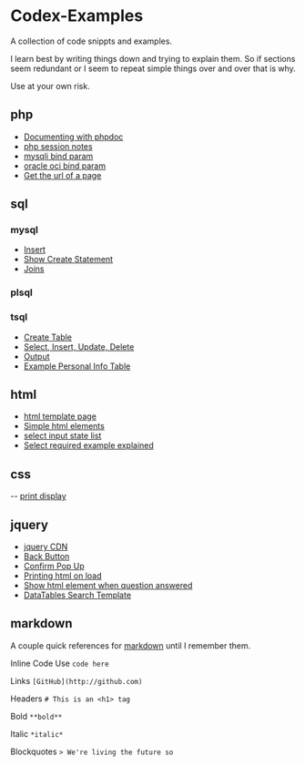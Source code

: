 # Codex-Examples
A collection of code snippts and examples.

I learn best by writing things down and trying to explain them. So if sections seem redundant or I seem to repeat simple things over and over that is why.

Use at your own risk.

## php

- [Documenting with phpdoc](https://github.com/codexfocus/Codex-Examples/blob/master/php/documenting-with-phpdoc.md)
- [php session notes](https://github.com/codexfocus/Codex-Examples/blob/master/php/php-sessions.md)
- [mysqli bind param](https://github.com/codexfocus/Codex-Examples/blob/master/php/mysqli_bind_param.php)
- [oracle oci bind param](https://github.com/codexfocus/Codex-Examples/blob/master/php/oci_bind_by_name.php)
- [Get the url of a page](https://github.com/codexfocus/Codex-Examples/blob/master/php/get-url-of-page.md)

## sql

### mysql
- [Insert](https://github.com/codexfocus/Codex-Examples/blob/master/sql/insert.md)
- [Show Create Statement](https://github.com/codexfocus/Codex-Examples/blob/master/sql/mysql-show-create-statement.md)
- [Joins](https://github.com/codexfocus/Codex-Examples/blob/master/sql/joins.md)

### plsql

### tsql
- [Create Table](https://github.com/codexfocus/Codex-Examples/blob/master/sql/tsql/create-table.md)
- [Select, Insert, Update, Delete](https://github.com/codexfocus/Codex-Examples/blob/master/sql/tsql/select-insert-update-delete-tsql-examples.md)
- [Output](https://github.com/codexfocus/Codex-Examples/blob/master/sql/tsql/output-tsql-example.md)
- [Example Personal Info Table](https://github.com/codexfocus/Codex-Examples/blob/master/sql/tsql/personal-info-example-table.md)

## html

- [html template page](https://github.com/codexfocus/Codex-Examples/blob/master/html/html-template.md)
- [Simple html elements](https://github.com/codexfocus/Codex-Examples/blob/master/html/simple-html.md)
- [select input state list](https://github.com/codexfocus/Codex-Examples/blob/master/html/select-state-abbreviations.md)
- [Select required example explained](https://github.com/codexfocus/Codex-Examples/blob/master/html/select-required.md)

## css

-- [print display](https://github.com/codexfocus/Codex-Examples/blob/master/css/no-print.md)

## jquery

- [jquery CDN](https://github.com/codexfocus/Codex-Examples/blob/master/jquery/jquery-cdn-sources.md)
- [Back Button](https://github.com/codexfocus/Codex-Examples/blob/master/jquery/back-button.md)
- [Confirm Pop Up](https://github.com/codexfocus/Codex-Examples/blob/master/jquery/confirm-pop-up.md)
- [Printing html on load](https://github.com/codexfocus/Codex-Examples/blob/master/jquery/printing-html-on-load.md)
- [Show html element when question answered](https://github.com/codexfocus/Codex-Examples/blob/master/jquery/show-when-question-answered.md)
- [DataTables Search Template](https://github.com/codexfocus/Codex-Examples/blob/master/jquery/search/datatables-search.md)

## markdown

A couple quick references for [markdown](https://guides.github.com/features/mastering-markdown/) until I remember them.

Inline Code Use ``code here``

Links `[GitHub](http://github.com)`

Headers `# This is an <h1> tag`

Bold `**bold**`

Italic `*italic*`

Blockquotes
`> We're living the future so`



